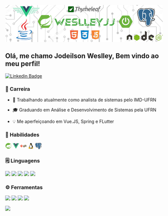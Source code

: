 ![Capa de Perfil](https://github.com/weslleyjj/weslleyjj/blob/main/github-capa.png)

<h2> Olá, me chamo Jodeilson Weslley, Bem vindo ao meu perfil! </h2>

[![Linkedin Badge](https://img.shields.io/badge/-Linkedin-6633cc?&logo=Linkedin&logoColor=white&color=blue&link=https://www.linkedin.com/in/jodeilson-weslley-458207122)](https://www.linkedin.com/in/jodeilson-weslley-458207122)


<h3>📔 Carreira</h3>

- <p>💼 Trabalhando atualmente como analista de sistemas pelo IMD-UFRN<br></p>
- <p>🎓 Graduando em Análise e Desenvolvimento de Sistemas pela UFRN</strong><br></p>
- <p>💡 Me aperfeiçoando em Vue.JS, Spring e FLutter<br></p>

<h3>🧭 Habilidades </h3>


<code><img height="20" src="https://raw.githubusercontent.com/github/explore/80688e429a7d4ef2fca1e82350fe8e3517d3494d/topics/spring-boot/spring-boot.png"></code>
<code><img height="20" src="https://raw.githubusercontent.com/github/explore/80688e429a7d4ef2fca1e82350fe8e3517d3494d/topics/vue/vue.png"></code>
<code><img height="20" src="https://raw.githubusercontent.com/github/explore/80688e429a7d4ef2fca1e82350fe8e3517d3494d/topics/git/git.png"></code>
<code><img height="20" src="https://raw.githubusercontent.com/github/explore/80688e429a7d4ef2fca1e82350fe8e3517d3494d/topics/linux/linux.png"></code>
<code><img height="20" src="https://raw.githubusercontent.com/github/explore/80688e429a7d4ef2fca1e82350fe8e3517d3494d/topics/postgresql/postgresql.png"></code>

<h3>🗒️ Linguagens </h3>

![](https://img.shields.io/badge/Java-informational?style=flat&logo=java&logoColor=white&color=important)
![](https://img.shields.io/badge/Javascript-informational?style=flat&logo=javascript&logoColor=white&color=yellow)
![](https://img.shields.io/badge/Python-informational?style=flat&logo=python&logoColor=white&color=blue)
![](https://img.shields.io/badge/Kotlin-informational?style=flat&logo=kotlin&logoColor=white&color=inactive)
![](https://img.shields.io/badge/Arduino-informational?style=flat&logo=arduino&logoColor=white&color=9cf)

<h3>⚙️ Ferramentas</h3>

![](https://img.shields.io/badge/IDE-Intellij-informational?style=flat&logo=intellij-idea&logoColor=white&color=2bbc8a)
![](https://img.shields.io/badge/Editor-VSCode-informational?style=flat&logo=visual-studio-code&logoColor=white&color=2bbc8a)
![](https://img.shields.io/badge/API-Postman-informational?style=flat&logo=postman&logoColor=white&color=2bbc8a)
![](https://img.shields.io/badge/GIT_UI-GitKraken-informational?style=flat&logo=gitkraken&logoColor=white&color=2bbc8a)


<div>
 <a href="https://github.com/weslleyjj/">
  <img height="180em" src="https://github-readme-stats.vercel.app/api/top-langs/?username=weslleyjj&layout=compact&theme=dark" style"max-width: 100%;" />
 </a>
</div>

<!--
**weslleyjj/weslleyjj** is a ✨ _special_ ✨ repository because its `README.md` (this file) appears on your GitHub profile.

Here are some ideas to get you started:

- 🔭 I’m currently working on ...
- 🌱 I’m currently learning ...
- 👯 I’m looking to collaborate on ...
- 🤔 I’m looking for help with ...
- 💬 Ask me about ...
- 📫 How to reach me: ...
- 😄 Pronouns: ...
- ⚡ Fun fact: ...
-->
